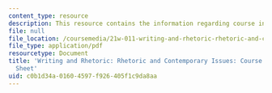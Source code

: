 ```yaml
---
content_type: resource
description: This resource contains the information regarding course information sheet.
file: null
file_location: /coursemedia/21w-011-writing-and-rhetoric-rhetoric-and-contemporary-issues-fall-2015/c0b1d34a01604597f926405f1c9da8aa_MIT21W_011F15_Course.pdf
file_type: application/pdf
resourcetype: Document
title: 'Writing and Rhetoric: Rhetoric and Contemporary Issues: Course Information
  Sheet'
uid: c0b1d34a-0160-4597-f926-405f1c9da8aa
---
```

